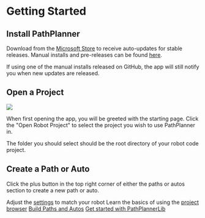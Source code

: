 # Getting Started

## Install PathPlanner

Download from
the [Microsoft Store](https://www.microsoft.com/en-us/p/frc-pathplanner/9nqbkb5dw909?cid=storebadge&ocid=badge&rtc=1&activetab=pivot:overviewtab)
to receive auto-updates for stable releases. Manual installs and pre-releases can be
found [here](https://github.com/mjansen4857/pathplanner/releases).

If using one of the manual installs released on GitHub, the app will still notify you when new updates are released.

## Open a Project

![](starting_page.png)

When first opening the app, you will be greeted with the starting page. Click the "Open Robot Project" to select the
project you wish to use PathPlanner in.

The folder you should select should be the root directory of your robot code project.

## Create a Path or Auto

Click the plus button in the top right corner of either the paths or autos section to create a new path or auto.

<procedure title="Next Steps" type="steps">
<step>
Adjust the <a href="gui-Settings.md">settings</a> to match your robot
</step>
<step>
Learn the basics of using the <a href="gui-Project-Browser.md">project browser</a>
</step>
<step>
<a href="gui-Editing-Paths-and-Autos.md">Build Paths and Autos</a>
</step>
<step>
<a href="PathPlannerLib.topic">Get started with PathPlannerLib</a>
</step>
</procedure>
